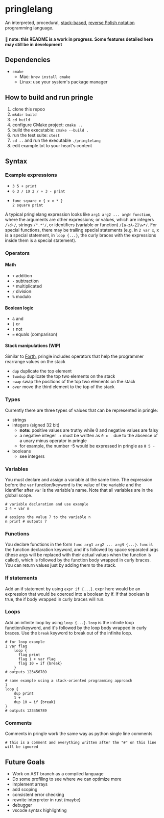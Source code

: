 # pringlelang
An interpreted, procedural, [stack-based](https://en.wikipedia.org/wiki/Stack-oriented_programming), [reverse Polish notation](https://en.wikipedia.org/wiki/Reverse_Polish_notation) programming language.

#### :memo: **note:** this README is a work in progress. Some features detailed here may still be in development

## Dependencies

* `cmake`
  * Mac: `brew install cmake`
  * Linux: use your system's package manager

## How to build and run pringle

1. clone this repoo
1. `mkdir build`
1. `cd build`
1. configure CMake project: `cmake ..`
1. build the executable: `cmake --build .`
1. run the test suite: `ctest`
1. `cd ..` and run the executable `./pringlelang`
1. edit example.txt to your heart's content

## Syntax
### Example expressions 

* `3 5 + print`
* `6 3 / 10 2 / + 3 - print`
* ```
  func square x { x x * }
  2 square print
  ```

A typical pringlelang expression looks like `arg1 arg2 ... argN function`, where the arguments are other expressions; or values, which are integers ``/\d+/``, strings ``/".*"/``, or identifiers (variable or function) ``/[a-zA-Z]\w*/``. For special functions, there may be trailing special statements (e.g. in `2 var x`, x is a special statement, in `loop {...}`, the curly braces with the expressions inside them is a special statement).

### Operators
#### Math
- `+` addition
- `-` subtraction
- `*` multiplicated
- `/` division
- `%` modulo

#### Boolean logic
- `&` and
- `|` or
- `!` not
- `=` equals (comparison)

#### Stack manipulations (WIP)

Similar to [Forth](https://www.forth.com/starting-forth/2-stack-manipulation-operators-arithmetic/), pringle includes operators that help the programmer rearrange values on the stack

- ``dup`` duplicate the top element
- ``twodup`` duplicate the top two elements on the stack
- ``swap`` swap the positions of the top two elements on the stack
- ``over`` move the third element to the top of the stack


### Types

Currently there are three types of values that can be represented in pringle:

- strings
- integers (signed 32 bit)
  - **note:** positive values are truthy while 0 and negative values are falsy  
  - a negative integer ``-x`` must be written as ``0 x -`` due to the absence of a unary minus operator in pringle
  - for example, the number -5 would be expressed in pringle as ``0 5 -``
- booleans
  - see integers

### Variables

You must declare and assign a variable at the same time. The expression before the `var` function/keyword is the value of the variable and the identifier after `var` is the variable's name. Note that all variables are in the global scope.

```
# variable declaration and use example
3 4 + var n 
```

```
# assigns the value 7 to the variable n
n print # outputs 7
```

### Functions

You declare functions in the form `func arg1 arg2 ... argN {...}`. `func` is the function declaration keyword, and it's followed by space separated args (these args will be replaced with their actual values when the function is called), which is followed by the function body wrapped in curly braces. You can return values just by adding them to the stack.

### If statements

Add an if statement by using `expr if {...}`. expr here would be an expression that would be coerced into a boolean by if. If that boolean is true, the if body wrapped in curly braces will run.

### Loops

Add an infinite loop by using `loop {...}`. `loop` is the infinite loop function/keyword, and it's followed by the loop body wrapped in curly braces. Use the `break` keyword to break out of the infinite loop.

```
# for loop example
1 var flag
    loop {
      flag print
      flag 1 + var flag
      flag 10 = if {break}
    }
# outputs 123456789
```

```
# same example using a stack-oriented programming approach
1
loop {
    dup print
    1 +
    dup 10 = if {break}
}
# outputs 123456789
```

### Comments

Comments in pringle work the same way as python single line comments

```
# this is a comment and everything written after the "#" on this line will be ignored
```

## Future Goals

- Work on AST branch as a compiled language
- Do some profiling to see where we can optimize more
- Implement arrays
- add scoping
- consistent error checking
- rewrite interpreter in rust (maybe)
- debugger
- vscode syntax highlighting
